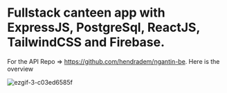 # Fullstack canteen app with ExpressJS, PostgreSql, ReactJS, TailwindCSS and Firebase. 
For the API Repo => https://github.com/hendradem/ngantin-be. Here is the overview

![ezgif-3-c03ed6585f](https://user-images.githubusercontent.com/24218186/198888448-243d3eda-fadf-4b47-9a58-9cab559bb295.gif)

